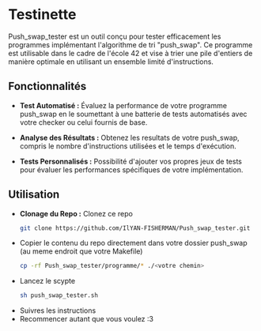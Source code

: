 # Testinette

Push_swap_tester est un outil conçu pour tester efficacement les programmes implémentant l'algorithme de tri "push_swap". Ce programme est utilisable dans le cadre de l'école 42 et vise à trier une pile d'entiers de manière optimale en utilisant un ensemble limité d'instructions.

## Fonctionnalités

- **Test Automatisé :** Évaluez la performance de votre programme push_swap en le soumettant à une batterie de tests automatisés avec votre checker ou celui fournis de base.
  
- **Analyse des Résultats :** Obtenez les resultats de votre push_swap, compris le nombre d'instructions utilisées et le temps d'exécution.

- **Tests Personnalisés :** Possibilité d'ajouter vos propres jeux de tests pour évaluer les performances spécifiques de votre implémentation.

## Utilisation
- **Clonage du Repo :** Clonez ce repo
  ```bash
  git clone https://github.com/IlYAN-FISHERMAN/Push_swap_tester.git
- Copier le contenu du repo directement dans votre dossier push_swap (au meme endroit que votre Makefile)
  ```bash
  cp -rf Push_swap_tester/programme/* ./<votre chemin>
- Lancez le scypte
  ```bash
  sh push_swap_tester.sh
- Suivres les instructions
- Recommencer autant que vous voulez :3
